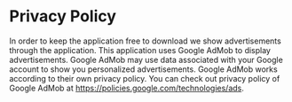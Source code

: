 # Privacy Policy

In order to keep the application free to download we show advertisements through the application.
This application uses Google AdMob to display advertisements.
Google AdMob may use data associated with your Google account to show you personalized advertisements.
Google AdMob works according to their own privacy policy. 
You can check out privacy policy of Google AdMob at <a href="https://policies.google.com/technologies/ads">https://policies.google.com/technologies/ads</a>.
